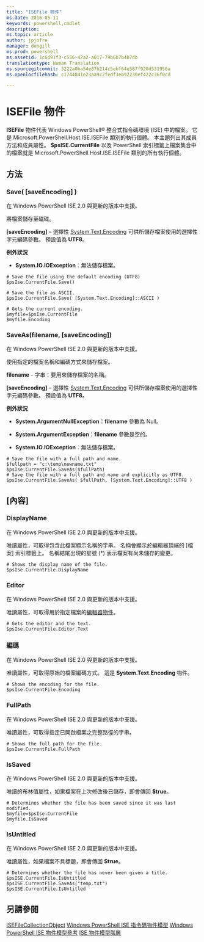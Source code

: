 ```yaml
---
title: "ISEFile 物件"
ms.date: 2016-05-11
keywords: powershell,cmdlet
description: 
ms.topic: article
author: jpjofre
manager: dongill
ms.prod: powershell
ms.assetid: 1c6d91f3-c556-42a2-a017-79b6b7b4b7db
translationtype: Human Translation
ms.sourcegitcommit: 3222a0ba54e87b214c5ebf64e587f920d531956a
ms.openlocfilehash: c1744841e23aa9c2fedf3eb92230ef422c36f0cd

---
```


# ISEFile 物件
  **ISEFile** 物件代表 Windows PowerShell® 整合式指令碼環境 (ISE) 中的檔案。 它是 Microsoft.PowerShell.Host.ISE.ISEFile 類別的執行個體。 本主題列出其成員方法和成員屬性。 **$psISE.CurrentFile** 以及 PowerShell 索引標籤上檔案集合中的檔案就是 Microsoft.PowerShell.Host.ISE.ISEFile 類別的所有執行個體。

## 方法

###  <a name="save-override"></a> Save\( \[saveEncoding\] \)
  在 Windows PowerShell ISE 2.0 與更新的版本中支援。 

 將檔案儲存至磁碟。

 **\[saveEncoding\]** – 選擇性 [System.Text.Encoding](http://msdn.microsoft.com/library/system.text.encoding.aspx)
 可供所儲存檔案使用的選擇性字元編碼參數。 預設值為 **UTF8**。

 **例外狀況**
 -   **System.IO.IOException**︰無法儲存檔案。

```
# Save the file using the default encoding (UTF8)
$psIse.CurrentFile.Save()

# Save the file as ASCII.
$psIse.CurrentFile.Save( [System.Text.Encoding]::ASCII )

# Gets the current encoding.
$myfile=$psIse.CurrentFile
$myfile.Encoding

```

###  <a name="saveas"></a> SaveAs\(filename, \[saveEncoding\]\)
  在 Windows PowerShell ISE 2.0 與更新的版本中支援。 

 使用指定的檔案名稱和編碼方式來儲存檔案。

 **filename** - 字串：要用來儲存檔案的名稱。

 **\[saveEncoding\]** – 選擇性 [System.Text.Encoding](http://msdn.microsoft.com/library/system.text.encoding.aspx)
 可供所儲存檔案使用的選擇性字元編碼參數。 預設值為 **UTF8**。

 **例外狀況**
 -   **System.ArgumentNullException**：**filename** 參數為 Null。

-   **System.ArgumentException**：**filename** 參數是空的。

-   **System.IO.IOException**︰無法儲存檔案。

```
# Save the file with a full path and name. 
$fullpath = "c:\temp\newname.txt"
$psIse.CurrentFile.SaveAs($fullPath) 
# Save the file with a full path and name and explicitly as UTF8. 
$psIse.CurrentFile.SaveAs( $fullPath, [System.Text.Encoding]::UTF8 )

```

## [內容]

###  <a name="Displayname"></a> DisplayName
  在 Windows PowerShell ISE 2.0 與更新的版本中支援。 

 唯讀屬性，可取得包含此檔案顯示名稱的字串。 名稱會顯示於編輯器頂端的 [檔案] 索引標籤上。 名稱結尾出現的星號 \(\*\) 表示檔案有尚未儲存的變更。

```
# Shows the display name of the file.
$psIse.CurrentFile.DisplayName

```

###  <a name="Editor"></a> Editor
  在 Windows PowerShell ISE 2.0 與更新的版本中支援。 

 唯讀屬性，可取得用於指定檔案的[編輯器物件](The-ISEEditor-Object.md)。

```
# Gets the editor and the text.
$psIse.CurrentFile.Editor.Text

```

###  <a name="Encoding"></a> 編碼
  在 Windows PowerShell ISE 2.0 與更新的版本中支援。 

 唯讀屬性，可取得原始的檔案編碼方式。 這是 **System.Text.Encoding** 物件。

```
# Shows the encoding for the file. 
$psIse.CurrentFile.Encoding

```

###  <a name="FullPath"></a> FullPath
  在 Windows PowerShell ISE 2.0 與更新的版本中支援。 

 唯讀屬性，可取得指定已開啟檔案之完整路徑的字串。

```
# Shows the full path for the file. 
$psIse.CurrentFile.FullPath

```

###  <a name="IsSaved"></a> IsSaved
  在 Windows PowerShell ISE 2.0 與更新的版本中支援。 

 唯讀的布林值屬性，如果檔案在上次修改後已儲存，即會傳回 **$true**。

```
# Determines whether the file has been saved since it was last modified.
$myfile=$psIse.CurrentFile
$myfile.IsSaved

```

###  <a name="IsUntitled"></a> IsUntitled
  在 Windows PowerShell ISE 2.0 與更新的版本中支援。 

 唯讀屬性，如果檔案不具標題，即會傳回 **$true**。

```
# Determines whether the file has never been given a title.
$psISE.CurrentFile.IsUntitled
$psISE.CurrentFile.SaveAs("temp.txt")
$psISE.CurrentFile.IsUntitled

```

## 另請參閱
 [ISEFileCollectionObject](The-ISEFileCollection-Object.md) 
 [Windows PowerShell ISE 指令碼物件模型](The-Windows-PowerShell-ISE-Scripting-Object-Model.md) 
 [Windows PowerShell ISE 物件模型參考](Windows-PowerShell-ISE-Object-Model-Reference.md) 
 [ISE 物件模型階層](The-ISE-Object-Model-Hierarchy.md)

  



<!--HONumber=Aug16_HO4-->


